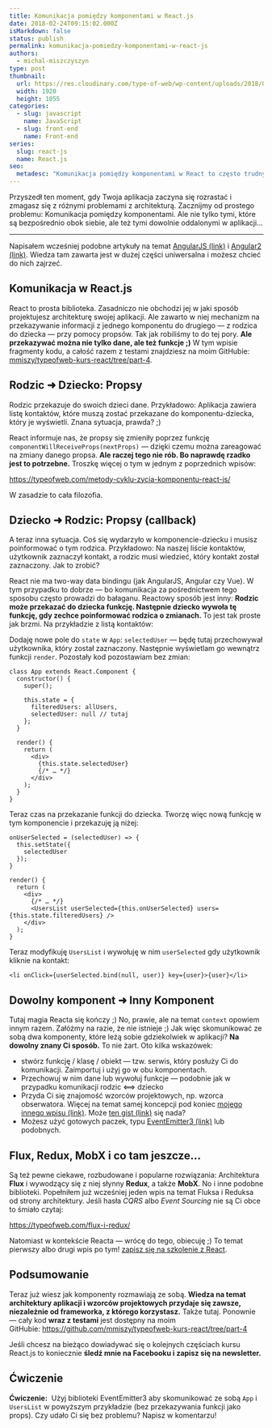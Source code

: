 ```yaml
---
title: Komunikacja pomiędzy komponentami w React.js
date: 2018-02-24T09:15:02.000Z
isMarkdown: false
status: publish
permalink: komunikacja-pomiedzy-komponentami-w-react-js
authors:
  - michal-miszczyszyn
type: post
thumbnail:
  url: https://res.cloudinary.com/type-of-web/wp-content/uploads/2018/02/pexels-photo-207135.jpeg
  width: 1920
  height: 1055
categories:
  - slug: javascript
    name: JavaScript
  - slug: front-end
    name: Front-end
series:
  slug: react-js
  name: React.js
seo:
  metadesc: "Komunikacja pomiędzy komponentami w React to często trudny temat. Wszystko wyjaśniam! Jak przekazywać dane między komponentami? Jak dziecko ma informować o czymś rodzica? No i jak połączyć ze sobą\_dowolne dwa komponenty, które leżą gdzieś\_daleko w aplikacji? Wszystko we wpisie."
---
```


Przyszedł ten moment, gdy Twoja aplikacja zaczyna się rozrastać i zmagasz się z różnymi problemami z architekturą. Zacznijmy od prostego problemu: Komunikacja pomiędzy komponentami. Ale nie tylko tymi, które są bezpośrednio obok siebie, ale też tymi dowolnie oddalonymi w aplikacji…

---

<p class="important">Napisałem wcześniej podobne artykuły na temat <a href="https://typeofweb.com/komunikacja-pomiedzy-kontrolerami/">AngularJS (link)</a> i <a href="https://typeofweb.com/komunikacja-pomiedzy-komponentami-w-angular-2/">Angular2 (link)</a>. Wiedza tam zawarta jest w dużej części uniwersalna i możesz chcieć do nich zajrzeć.</p>

<h2>Komunikacja w React.js</h2>

React to prosta biblioteka. Zasadniczo nie obchodzi jej w jaki sposób projektujesz architekturę swojej aplikacji. Ale zawarto w niej mechanizm na przekazywanie informacji z jednego komponentu do drugiego — z rodzica do dziecka — przy pomocy propsów. Tak jak robiliśmy to do tej pory. <strong>Ale przekazywać można nie tylko dane, ale też funkcje ;)</strong> W tym wpisie fragmenty kodu, a całość razem z testami znajdziesz na moim GitHubie: <a href="https://github.com/mmiszy/typeofweb-kurs-react/tree/part-4">mmiszy/typeofweb-kurs-react/tree/part-4</a>.

<h2>Rodzic ➜ Dziecko: Propsy</h2>

Rodzic przekazuje do swoich dzieci dane. Przykładowo: Aplikacja zawiera listę kontaktów, które muszą zostać przekazane do komponentu-dziecka, który je wyświetli. Znana sytuacja, prawda? ;)

React informuje nas, że propsy się zmieniły poprzez funkcję <code>componentWillReceiveProps(nextProps)</code> — dzięki czemu można zareagować na zmiany danego propsa. <strong>Ale raczej tego nie rób</strong><strong>. Bo naprawdę rzadko jest to potrzebne.</strong> Troszkę więcej o tym w jednym z poprzednich wpisów:

https://typeofweb.com/metody-cyklu-zycia-komponentu-react-js/

W zasadzie to cała filozofia.

<h2>Dziecko ➜ Rodzic: Propsy (callback)</h2>

A teraz inna sytuacja. Coś się wydarzyło w komponencie-dziecku i musisz poinformować o tym rodzica. Przykładowo: Na naszej liście kontaktów, użytkownik zaznaczył kontakt, a rodzic musi wiedzieć, który kontakt został zaznaczony. Jak to zrobić?

React nie ma two-way data bindingu (jak AngularJS, Angular czy Vue). W tym przypadku to dobrze — bo komunikacja za pośrednictwem tego sposobu często prowadzi do bałaganu. Reactowy sposób jest inny: <strong>Rodzic może przekazać do dziecka funkcję. Następnie dziecko wywoła tę funkcję, gdy zechce poinformować rodzica o zmianach. </strong>To jest tak proste jak brzmi. Na przykładzie z listą kontaktów:

Dodaję nowe pole do <code>state</code> w <code>App</code>: <code>selectedUser</code> — będę tutaj przechowywał użytkownika, który został zaznaczony. Następnie wyświetlam go wewnątrz funkcji <code>render</code>. Pozostały kod pozostawiam bez zmian:

<pre><code class="language-jsx">class App extends React.Component {
  constructor() {
    super();

    this.state = {
      filteredUsers: allUsers,
      selectedUser: null // tutaj
    };
  }

  render() {
    return (
      &lt;div&gt;
        {this.state.selectedUser}
        {/* … */}
      &lt;/div&gt;
    );
  }
}
</code></pre>

Teraz czas na przekazanie funkcji do dziecka. Tworzę więc nową funkcję w tym komponencie i przekazuję ją niżej:

<pre class="language-jsx"><code>onUserSelected = (selectedUser) =&gt; {
  this.setState({
    selectedUser
  });
}

render() {
  return (
    &lt;div&gt;
      {/* … */}
      &lt;UsersList userSelected={this.onUserSelected} users={this.state.filteredUsers} /&gt;
    &lt;/div&gt;
  );
}</code></pre>

Teraz modyfikuję <code>UsersList</code> i wywołuję w nim <code>userSelected</code> gdy użytkownik kliknie na kontakt:

<pre class="language-jsx"><code>&lt;li onClick={userSelected.bind(null, user)} key={user}&gt;{user}&lt;/li&gt;</code></pre>

<h2>Dowolny komponent ➜ Inny Komponent</h2>

Tutaj magia Reacta się kończy ;) No, prawie, ale na temat <code>context</code> opowiem innym razem. Załóżmy na razie, że nie istnieje ;) Jak więc skomunikować ze sobą dwa komponenty, które leżą sobie gdziekolwiek w aplikacji? <strong>Na dowolny znany Ci sposób.</strong> To nie żart. Oto kilka wskazówek:

<ul>
    <li>stwórz funkcję / klasę / obiekt — tzw. serwis, który posłuży Ci do komunikacji. Zaimportuj i użyj go w obu komponentach.</li>
    <li>Przechowuj w nim dane lub wywołuj funkcje — podobnie jak w przypadku komunikacji rodzic ⟺ dziecko</li>
    <li>Przyda Ci się znajomość wzorców projektowych, np. wzorca obserwatora. Więcej na temat samej koncepcji pod koniec <a href="https://typeofweb.com/komunikacja-pomiedzy-kontrolerami/#staredobrewzorceprojektowe">mojego innego wpisu (link)</a>. Może <a href="https://gist.github.com/mmiszy/cea958c4c644b3fffe8537e21a419d4d">ten gist (link)</a> się nada?</li>
    <li>Możesz użyć gotowych paczek, typu <a href="https://www.npmjs.com/package/eventemitter3">EventEmitter3 (link)</a> lub podobnych.</li>
</ul>

<h2>Flux, Redux, MobX i co tam jeszcze…</h2>

Są też pewne ciekawe, rozbudowane i popularne rozwiązania: Architektura <strong>Flux</strong> i wywodzący się z niej słynny <strong>Redux</strong>, a także <strong>MobX</strong>. No i inne podobne biblioteki. Popełniłem już wcześniej jeden wpis na temat Fluksa i Reduksa od strony architektury. Jeśli hasła <em>CQRS</em> albo <em>Event Sourcing</em> nie są Ci obce to śmiało czytaj:

https://typeofweb.com/flux-i-redux/

Natomiast w kontekście Reacta — wrócę do tego, obiecuję ;) To temat pierwszy albo drugi wpis po tym! <a href="https://szkolenia.typeofweb.com/" target="_blank">zapisz się na szkolenie z React</a>.

<h2>Podsumowanie</h2>

Teraz już wiesz jak komponenty rozmawiają ze sobą. <strong>Wiedza na temat architektury aplikacji i wzorców projektowych przydaje się zawsze, niezależnie od frameworka, z którego korzystasz.</strong> Także tutaj. Ponownie — cały kod <strong>wraz z testami</strong> jest dostępny na moim GitHubie: <a href="https://github.com/mmiszy/typeofweb-kurs-react/tree/part-3">https://github.com/mmiszy/typeofweb-kurs-react/tree/part-4</a>

Jeśli chcesz na bieżąco dowiadywać się o kolejnych częściach kursu React.js to koniecznie <strong>śledź mnie na Facebooku i zapisz się na newsletter.</strong>

<NewsletterForm />

<FacebookPageWidget />

<h2>Ćwiczenie</h2>

<strong>Ćwiczenie:</strong>  Użyj biblioteki EventEmitter3 aby skomunikować ze sobą <code>App</code> i <code>UsersList</code> w powyższym przykładzie (bez przekazywania funkcji jako props). Czy udało Ci się bez problemu? Napisz w komentarzu!
